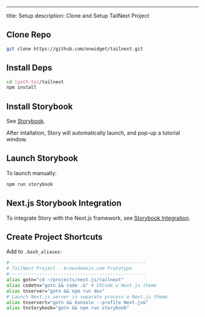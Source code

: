 ---
title: Setup
description: Clone and Setup TailNext Project

## Clone Repo

```bash
git clone https://github.com/onwidget/tailnext.git
```

## Install Deps

```bash
cd [path-to]/tailnext
npm install
```

## Install Storybook

See [Storybook](../../../tooling/apps/storybook/index.md).

After intallation, Story will automatically launch, and pop-up a tutorial window.

## Launch Storybook

To launch manually:

```bash
npm run storybook
```

## Next.js Storybook Integration 

To integrate Story with the Next.js framework, see [Storybook Integration](../../../tech/frameworks/next/storybook-for-next.md).

## Create Project Shortcuts
 
 Add to `.bash_aliases`:

```sh
#--------------------------------------------------
# TailNext Project - browndomain.com Prototype
#--------------------------------------------------
alias gotn="cd ~/projects/next.js/tailnext" 
alias codetn="gotn && code .&" # VSCode w Next.js theme
alias tnserver="gotn && npm run dev"
# Launch Next.js server in separate process w Next.js theme
alias tnservert="gotn && konsole --profile Next.js&" 
alias tnstorybook="gotn && npm run storybook"
```


